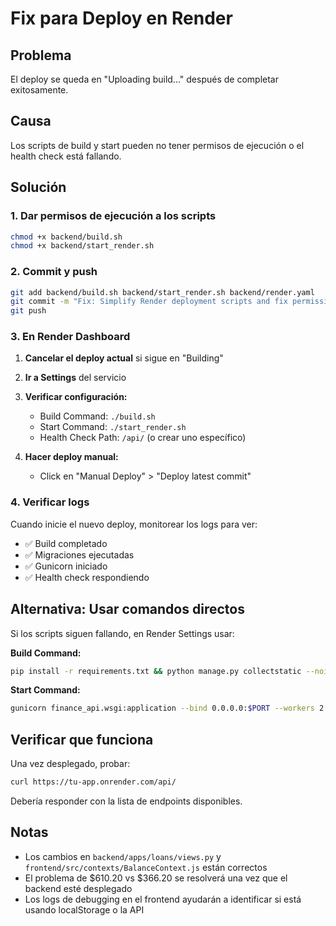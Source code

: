 # Fix para Deploy en Render

## Problema
El deploy se queda en "Uploading build..." después de completar exitosamente.

## Causa
Los scripts de build y start pueden no tener permisos de ejecución o el health check está fallando.

## Solución

### 1. Dar permisos de ejecución a los scripts

```bash
chmod +x backend/build.sh
chmod +x backend/start_render.sh
```

### 2. Commit y push

```bash
git add backend/build.sh backend/start_render.sh backend/render.yaml
git commit -m "Fix: Simplify Render deployment scripts and fix permissions"
git push
```

### 3. En Render Dashboard

1. **Cancelar el deploy actual** si sigue en "Building"
2. **Ir a Settings** del servicio
3. **Verificar configuración:**
   - Build Command: `./build.sh`
   - Start Command: `./start_render.sh`
   - Health Check Path: `/api/` (o crear uno específico)

4. **Hacer deploy manual:**
   - Click en "Manual Deploy" > "Deploy latest commit"

### 4. Verificar logs

Cuando inicie el nuevo deploy, monitorear los logs para ver:
- ✅ Build completado
- ✅ Migraciones ejecutadas
- ✅ Gunicorn iniciado
- ✅ Health check respondiendo

## Alternativa: Usar comandos directos

Si los scripts siguen fallando, en Render Settings usar:

**Build Command:**
```bash
pip install -r requirements.txt && python manage.py collectstatic --noinput && python manage.py migrate --noinput
```

**Start Command:**
```bash
gunicorn finance_api.wsgi:application --bind 0.0.0.0:$PORT --workers 2 --timeout 120 --log-level info
```

## Verificar que funciona

Una vez desplegado, probar:
```bash
curl https://tu-app.onrender.com/api/
```

Debería responder con la lista de endpoints disponibles.

## Notas

- Los cambios en `backend/apps/loans/views.py` y `frontend/src/contexts/BalanceContext.js` están correctos
- El problema de $610.20 vs $366.20 se resolverá una vez que el backend esté desplegado
- Los logs de debugging en el frontend ayudarán a identificar si está usando localStorage o la API
